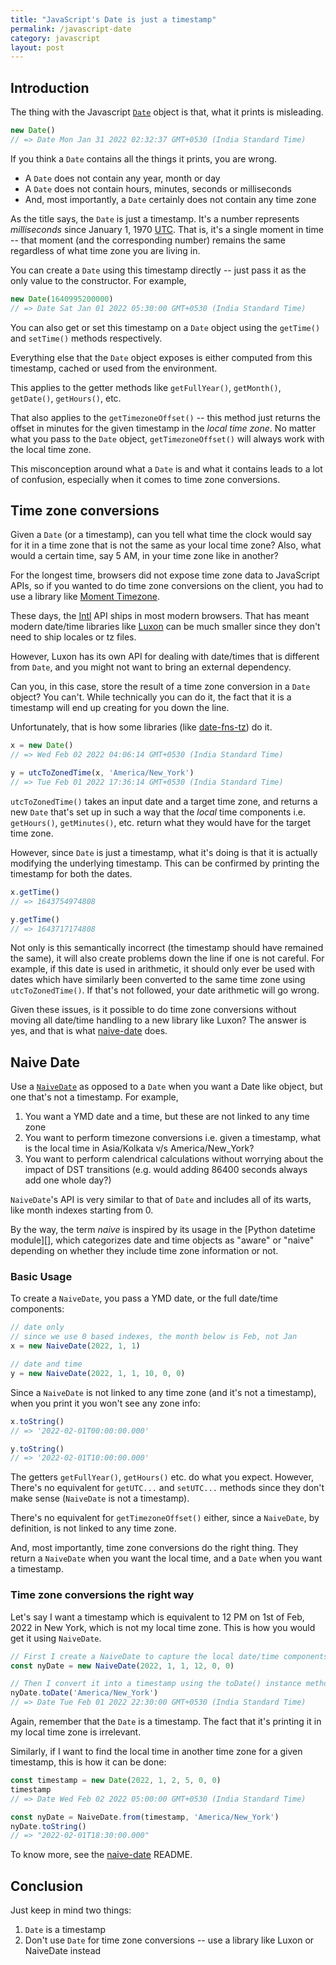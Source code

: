 ```yaml
---
title: "JavaScript's Date is just a timestamp"
permalink: /javascript-date
category: javascript
layout: post
---
```


## Introduction

The thing with the Javascript [`Date`][Date] object is that, what it prints is
misleading.

```js
new Date()
// => Date Mon Jan 31 2022 02:32:37 GMT+0530 (India Standard Time)
```

If you think a `Date` contains all the things it prints, you are wrong.

* A `Date` does not contain any year, month or day
* A `Date` does not contain hours, minutes, seconds or milliseconds
* And, most importantly, a `Date` certainly does not contain any time zone

As the title says, the `Date` is just a timestamp. It's a number represents
*milliseconds* since January 1, 1970 [UTC][]. That is, it's a single moment in
time -- that moment (and the corresponding number) remains the same regardless
of what time zone you are living in.

You can create a `Date` using this timestamp directly -- just pass it as the
only value to the constructor. For example,

```js
new Date(1640995200000)
// => Date Sat Jan 01 2022 05:30:00 GMT+0530 (India Standard Time)
```

You can also get or set this timestamp on a `Date` object using the `getTime()`
and `setTime()` methods respectively.

Everything else that the `Date` object exposes is either computed from this
timestamp, cached or used from the environment.

This applies to the getter methods like `getFullYear()`, `getMonth()`,
`getDate()`, `getHours()`, etc. 

That also applies to the `getTimezoneOffset()` -- this method just returns the
offset in minutes for the given timestamp in the *local time zone*. No matter
what you pass to the `Date` object, `getTimezoneOffset()` will always work with
the local time zone.

This misconception around what a `Date` is and what it contains leads to a lot
of confusion, especially when it comes to time zone conversions.

## Time zone conversions

Given a `Date` (or a timestamp), can you tell what time the clock would say for
it in a time zone that is not the same as your local time zone? Also, what would
a certain time, say 5 AM, in your time zone like in another?

For the longest time, browsers did not expose time zone data to JavaScript APIs,
so if you wanted to do time zone conversions on the client, you had to use a
library like [Moment Timezone][].

These days, the [Intl][] API ships in most modern browsers. That has meant
modern date/time libraries like [Luxon][] can be much smaller since they don't
need to ship locales or tz files.

However, Luxon has its own API for dealing with date/times that is different
from `Date`, and you might not want to bring an external dependency.

Can you, in this case, store the result of a time zone conversion in a `Date`
object? You can't. While technically you can do it, the fact that it is a
timestamp will end up creating for you down the line.

Unfortunately, that is how some libraries (like [date-fns-tz][]) do it.

```js
x = new Date() 
// => Wed Feb 02 2022 04:06:14 GMT+0530 (India Standard Time)

y = utcToZonedTime(x, 'America/New_York') 
// => Tue Feb 01 2022 17:36:14 GMT+0530 (India Standard Time)
```

`utcToZonedTime()` takes an input date and a target time zone, and returns a new
`Date` that's set up in such a way that the *local* time components
i.e. `getHours()`, `getMinutes()`, etc. return what they would have for the
target time zone.

However, since `Date` is just a timestamp, what it's doing is that it is
actually modifying the underlying timestamp. This can be confirmed by printing
the timestamp for both the dates.

```js
x.getTime() 
// => 1643754974808

y.getTime() 
// => 1643717174808
```

Not only is this semantically incorrect (the timestamp should have remained the
same), it will also create problems down the line if one is not careful.
For example, if this date is used in arithmetic, it should only ever be used
with dates which have similarly been converted to the same time zone using
`utcToZonedTime()`. If that's not followed, your date arithmetic will go wrong.

Given these issues, is it possible to do time zone conversions without moving
all date/time handling to a new library like Luxon? The answer is yes, and that
is what [naive-date][] does.

## Naive Date

Use a [`NaiveDate`][naive-date] as opposed to a `Date` when you want a Date like
object, but one that's not a timestamp. For example,

1. You want a YMD date and a time, but these are not linked to any time zone
2. You want to perform timezone conversions i.e. given a timestamp, what is the
   local time in Asia/Kolkata v/s America/New_York?
3. You want to perform calendrical calculations without worrying about the
   impact of DST transitions (e.g. would adding 86400 seconds always add one
   whole day?)
   
`NaiveDate`'s API is very similar to that of `Date` and includes all of its
warts, like month indexes starting from 0.

By the way, the term *naive* is inspired by its usage in the [Python datetime
module][], which categorizes date and time objects as "aware" or "naive"
depending on whether they include time zone information or not.

### Basic Usage

To create a `NaiveDate`, you pass a YMD date, or the full date/time components:

```js
// date only
// since we use 0 based indexes, the month below is Feb, not Jan
x = new NaiveDate(2022, 1, 1)

// date and time
y = new NaiveDate(2022, 1, 1, 10, 0, 0)
```

Since a `NaiveDate` is not linked to any time zone (and it's not a timestamp),
when you print it you won't see any zone info:

```js
x.toString()
// => '2022-02-01T00:00:00.000'

y.toString()
// => '2022-02-01T10:00:00.000'
```

The getters `getFullYear()`, `getHours()` etc. do what you expect. However,
There's no equivalent for `getUTC...` and `setUTC...` methods since they don't
make sense (`NaiveDate` is not a timestamp).

There's no equivalent for `getTimezoneOffset()` either, since a `NaiveDate`, by
definition, is not linked to any time zone.

And, most importantly, time zone conversions do the right thing. They return a
`NaiveDate` when you want the local time, and a `Date` when you want a
timestamp.

### Time zone conversions the right way

Let's say I want a timestamp which is equivalent to 12 PM on 1st of Feb, 2022 in
New York, which is not my local time zone. This is how you would get it using
`NaiveDate`.

```js
// First I create a NaiveDate to capture the local date/time components
const nyDate = new NaiveDate(2022, 1, 1, 12, 0, 0)

// Then I convert it into a timestamp using the toDate() instance method
nyDate.toDate('America/New_York')
// => Date Tue Feb 01 2022 22:30:00 GMT+0530 (India Standard Time)
```

Again, remember that the `Date` is a timestamp. The fact that it's printing it
in my local time zone is irrelevant.

Similarly, if I want to find the local time in another time zone for a given
timestamp, this is how it can be done:

```js
const timestamp = new Date(2022, 1, 2, 5, 0, 0)
timestamp
// => Date Wed Feb 02 2022 05:00:00 GMT+0530 (India Standard Time)

const nyDate = NaiveDate.from(timestamp, 'America/New_York')
nyDate.toString()
// => "2022-02-01T18:30:00.000"
```

To know more, see the [naive-date][] README.

## Conclusion

Just keep in mind two things:

1. `Date` is a timestamp
2. Don't use `Date` for time zone conversions -- use a library like Luxon or
   NaiveDate instead

[Date]: https://developer.mozilla.org/en-US/docs/Web/JavaScript/Reference/Global_Objects/Date
[UTC]: https://en.wikipedia.org/wiki/Coordinated_Universal_Time
[Moment Timezone]: https://momentjs.com/timezone/
[Intl]: https://developer.mozilla.org/en-US/docs/Web/JavaScript/Reference/Global_Objects/Intl
[Luxon]: https://moment.github.io/luxon/#/
[date-fns-tz]: https://github.com/marnusw/date-fns-tz
[naive-date]: https://github.com/chaitanyagupta/naive-date
